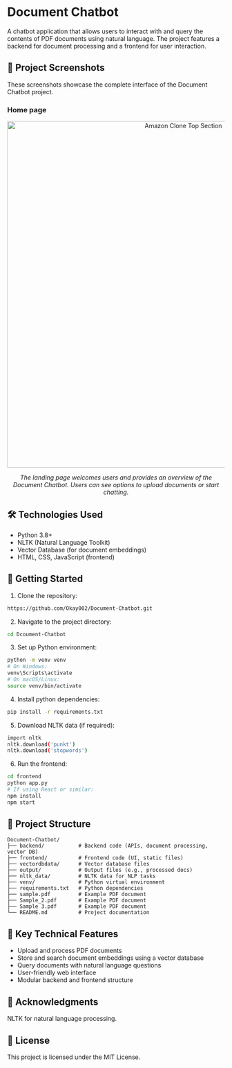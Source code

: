 # Document Chatbot
A chatbot application that allows users to interact with and query the contents of PDF documents using natural language. The project features a backend for document processing and a frontend for user interaction.

## 📸 Project Screenshots
These screenshots showcase the complete interface of the Document Chatbot project.

### Home page 
<div align="center">
  <img src="top.jpg" alt="Amazon Clone Top Section" width="800"/>
  <p><em>The landing page welcomes users and provides an overview of the Document Chatbot. Users can see options to upload documents or start chatting.</em></p>
</div>

## 🛠️ Technologies Used

- Python 3.8+
- NLTK (Natural Language Toolkit)
- Vector Database (for document embeddings)
- HTML, CSS, JavaScript (frontend)

## 🚀 Getting Started

1. Clone the repository:
```bash
https://github.com/Okay002/Document-Chatbot.git
```

2. Navigate to the project directory:
```bash
cd Dcoument-Chatbot
```


3. Set up Python environment:
```bash
python -m venv venv
# On Windows:
venv\Scripts\activate
# On macOS/Linux:
source venv/bin/activate
```
4. Install python dependencies:
``` bash
pip install -r requirements.txt
```
5. Download NLTK data (if required):
```bash
import nltk
nltk.download('punkt')
nltk.download('stopwords')
```

6. Run the frontend:
``` bash
cd frontend
python app.py
# If using React or similar:
npm install
npm start
```

## 📁 Project Structure

```
Document-Chatbot/
├── backend/           # Backend code (APIs, document processing, vector DB)
├── frontend/          # Frontend code (UI, static files)
├── vectordbdata/      # Vector database files
├── output/            # Output files (e.g., processed docs)
├── nltk_data/         # NLTK data for NLP tasks
├── venv/              # Python virtual environment
├── requirements.txt   # Python dependencies
├── sample.pdf         # Example PDF document
├── Sample_2.pdf       # Example PDF document
├── Sample 3.pdf       # Example PDF document
└── README.md          # Project documentation
```
## 🎯 Key Technical Features

- Upload and process PDF documents
- Store and search document embeddings using a vector database
- Query documents with natural language questions
- User-friendly web interface
- Modular backend and frontend structure


## 👏 Acknowledgments
NLTK for natural language processing.

## 📄 License
This project is licensed under the MIT License.


